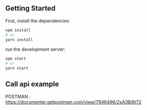 ## Getting Started

First, install the dependencies:

```bash
npm install
# or
yarn install
```


run the development server:

```bash
npm start
# or
yarn start
```

## Call api example

POSTMAN : https://documenter.getpostman.com/view/7946496/2sA3Bj6t72
